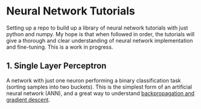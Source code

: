 # Neural Network Tutorials
Setting up a repo to build up a library of neural network tutorials with just python and numpy. My hope is that when followed in order, the tutorials will give a thorough and clear understanding of neural network implementation and fine-tuning. This is a work in progress. 

## 1. Single Layer Perceptron 
A network with just one neuron performing a binary classification task (sorting samples into two buckets). This is the simplest form of an artificial neural network (ANN), and a great way to understand [backpropagation and gradient descent](https://en.wikipedia.org/wiki/Backpropagation).
